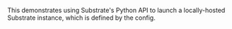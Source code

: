 This demonstrates using Substrate's Python API to launch a locally-hosted Substrate instance, which is defined by the config.
